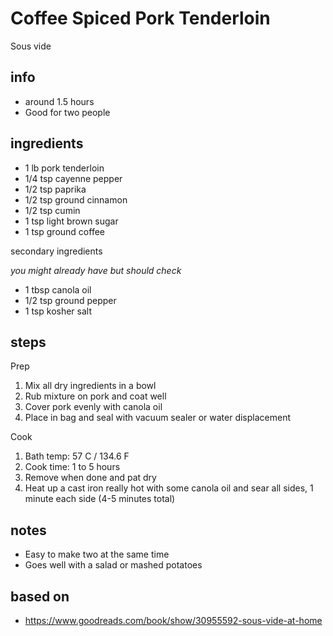 # Coffee Spiced Pork Tenderloin

Sous vide

## info

* around 1.5 hours
* Good for two people

## ingredients

* 1 lb pork tenderloin
* 1/4 tsp cayenne pepper
* 1/2 tsp paprika
* 1/2 tsp ground cinnamon
* 1/2 tsp cumin
* 1 tsp light brown sugar
* 1 tsp ground coffee

secondary ingredients

_you might already have but should check_

* 1 tbsp canola oil
* 1/2 tsp ground pepper
* 1 tsp kosher salt


## steps

Prep

1. Mix all dry ingredients in a bowl
2. Rub mixture on pork and coat well
3. Cover pork evenly with canola oil
4. Place in bag and seal with vacuum sealer or water displacement

Cook

1. Bath temp: 57 C / 134.6 F
2. Cook time: 1 to 5 hours
3. Remove when done and pat dry
4. Heat up a cast iron really hot with some canola oil and sear all sides, 1 minute each side (4-5 minutes total)

## notes

* Easy to make two at the same time
* Goes well with a salad or mashed potatoes

## based on

* https://www.goodreads.com/book/show/30955592-sous-vide-at-home
